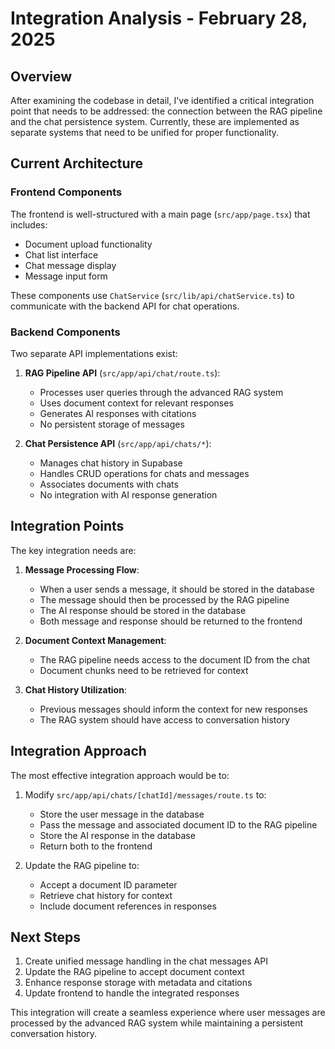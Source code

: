 # Integration Analysis - February 28, 2025

## Overview

After examining the codebase in detail, I've identified a critical integration point that needs to be addressed: the connection between the RAG pipeline and the chat persistence system. Currently, these are implemented as separate systems that need to be unified for proper functionality.

## Current Architecture

### Frontend Components

The frontend is well-structured with a main page (`src/app/page.tsx`) that includes:
- Document upload functionality
- Chat list interface
- Chat message display
- Message input form

These components use `ChatService` (`src/lib/api/chatService.ts`) to communicate with the backend API for chat operations.

### Backend Components

Two separate API implementations exist:

1. **RAG Pipeline API** (`src/app/api/chat/route.ts`):
   - Processes user queries through the advanced RAG system
   - Uses document context for relevant responses
   - Generates AI responses with citations
   - No persistent storage of messages

2. **Chat Persistence API** (`src/app/api/chats/*`):
   - Manages chat history in Supabase
   - Handles CRUD operations for chats and messages
   - Associates documents with chats
   - No integration with AI response generation

## Integration Points

The key integration needs are:

1. **Message Processing Flow**:
   - When a user sends a message, it should be stored in the database
   - The message should then be processed by the RAG pipeline
   - The AI response should be stored in the database
   - Both message and response should be returned to the frontend

2. **Document Context Management**:
   - The RAG pipeline needs access to the document ID from the chat
   - Document chunks need to be retrieved for context

3. **Chat History Utilization**:
   - Previous messages should inform the context for new responses
   - The RAG system should have access to conversation history

## Integration Approach

The most effective integration approach would be to:

1. Modify `src/app/api/chats/[chatId]/messages/route.ts` to:
   - Store the user message in the database
   - Pass the message and associated document ID to the RAG pipeline
   - Store the AI response in the database
   - Return both to the frontend

2. Update the RAG pipeline to:
   - Accept a document ID parameter
   - Retrieve chat history for context
   - Include document references in responses

## Next Steps

1. Create unified message handling in the chat messages API
2. Update the RAG pipeline to accept document context
3. Enhance response storage with metadata and citations
4. Update frontend to handle the integrated responses

This integration will create a seamless experience where user messages are processed by the advanced RAG system while maintaining a persistent conversation history.
